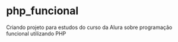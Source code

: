 # php_funcional

Criando projeto para estudos do curso da Alura sobre
programação funcional utilizando PHP